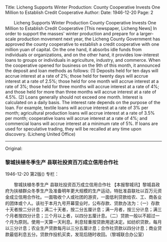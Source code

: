 Title: Licheng Supports Winter Production: County Cooperative Invests One Million to Establish Credit Cooperative
Author:
Date: 1946-12-20
Page: 2

　　Licheng Supports Winter Production
    County Cooperative Invests One Million to Establish Credit Cooperative
    [This newspaper, Licheng News] In order to support the masses' winter production and prepare for a larger-scale production movement next year, the Licheng County Government has approved the county cooperative to establish a credit cooperative with one million yuan of capital. On the one hand, it absorbs idle funds from individuals or organizations, and on the other hand, it provides low-interest loans to groups or individuals in agriculture, industry, and commerce. When the cooperative opened for business on the 9th of this month, it announced the deposit and loan methods as follows: (1) Deposits held for ten days will accrue interest at a rate of 2%; those held for twenty days will accrue interest at a rate of 2.5%; those held for one month will accrue interest at a rate of 3%; those held for three months will accrue interest at a rate of 4%; and those held for more than three months will accrue interest at a rate of 4.5%. (2) Loans generally should not exceed one month. Interest is calculated on a daily basis. The interest rate depends on the purpose of the loan. For example, textile loans will accrue interest at a rate of 3% per month; agricultural production loans will accrue interest at a rate of 3.5% per month; cooperative loans will accrue interest at a rate of 4%; and commercial loans will accrue interest at a minimum rate of 5%. If loans are used for speculative trading, they will be recalled at any time upon discovery. (Licheng United Office)



<hr /> 

Original: 


### 黎城扶植冬季生产  县联社投资百万成立信用合作社

1946-12-20
第2版()
专栏：

　　黎城扶植冬季生产
    县联社投资百万成立信用合作社
    【本报黎城讯】黎城县政府为扶植群众冬季生产及准备明年更大规模的生产运动，特批准县联社以百万元资金成立信用合作社。一面吸收个人或社团的游资，一面低利贷款给农、工、商各业的团体或个人。该社于本月九号开幕营业时，公布存款、贷款办法为：（一）存款十天者按二分计息；满二十天者，按二分五厘计息；满一月者，按三分计息；满三个月者按四分计息；三个月以上者，以四分五厘计息。（二）贷款一般以不超过一个月为原则。使用一天算一天利息。利息轻重按贷款用途决定。如纺织贷款，每月以三分计息；农业生产贷款每月以三分五厘计息；合作社贷款以四分计息；商业贷款最低利息五分。贷款作投机买卖，发现后随时收回。（黎城联合办公室）
